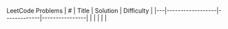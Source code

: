 LeetCode Problems
| # | Title            | Solution    |   Difficulty   |
|---|------------------|-------------|----------------|
|   |                  |             |                |
     
